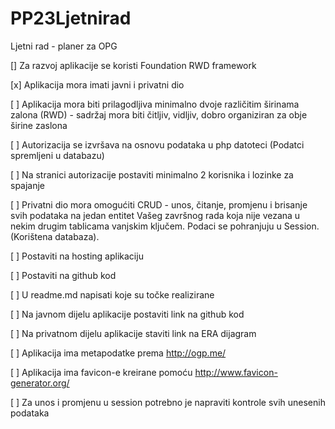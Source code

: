 # PP23Ljetnirad
Ljetni rad - planer za OPG

[] Za razvoj aplikacije se koristi Foundation RWD framework

[x] Aplikacija mora imati javni i privatni dio

[ ] Aplikacija mora biti prilagodljiva minimalno dvoje različitim širinama zalona (RWD) - sadržaj mora biti čitljiv, vidljiv, dobro organiziran za obje širine zaslona

[ ] Autorizacija se izvršava na osnovu podataka u php datoteci (Podatci spremljeni u databazu)

[ ] Na stranici autorizacije postaviti minimalno 2 korisnika i lozinke za spajanje

[ ] Privatni dio mora omogućiti CRUD - unos, čitanje, promjenu i brisanje svih podataka na jedan entitet Vašeg završnog rada koja nije vezana u nekim drugim tablicama vanjskim ključem. Podaci se pohranjuju u Session. (Korištena databaza).

[ ] Postaviti na hosting aplikaciju

[ ] Postaviti na github kod

[ ] U readme.md napisati koje su točke realizirane

[ ] Na javnom dijelu aplikacije postaviti link na github kod

[ ] Na privatnom dijelu aplikacije staviti link na ERA dijagram

[ ] Aplikacija ima metapodatke prema http://ogp.me/

[ ] Aplikacija ima favicon-e kreirane pomoću http://www.favicon-generator.org/

[ ] Za unos i promjenu u session potrebno je napraviti kontrole svih unesenih podataka
